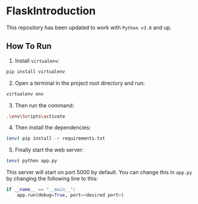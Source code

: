 # FlaskIntroduction

This repository has been updated to work with `Python v3.8` and up.

## How To Run
1. Install `virtualenv`:
```sh
pip install virtualenv
```

2. Open a terminal in the project root directory and run:
```sh
virtualenv env
```

3. Then run the command:
```sh
.\env\Scripts\activate
```

4. Then install the dependencies:
```sh
(env) pip install -r requirements.txt
```

5. Finally start the web server:
```sh
(env) python app.py
```

This server will start on port 5000 by default. You can change this in `app.py` by changing the following line to this:

```python
if __name__ == "__main__":
    app.run(debug=True, port=<desired port>)
```